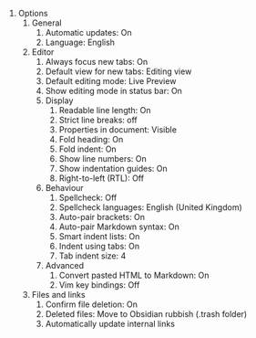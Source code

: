 1. Options
	1. General
		1. Automatic updates: On
		2. Language: English
	2. Editor
		1. Always focus new tabs: On
		2. Default view for new tabs: Editing view
		3. Default editing mode: Live Preview
		4. Show editing mode in status bar: On
		5. Display
			1. Readable line length: On
			2. Strict line breaks: off
			3. Properties in document: Visible
			4. Fold heading: On
			5. Fold indent: On
			6. Show line numbers: On
			7. Show indentation guides: On
			8. Right-to-left (RTL): Off
		6. Behaviour
			1. Spellcheck: Off
			2. Spellcheck languages: English (United Kingdom)
			3. Auto-pair brackets: On
			4. Auto-pair Markdown syntax: On
			5. Smart indent lists: On
			6. Indent using tabs: On
			7. Tab indent size: 4
		7. Advanced
			1. Convert pasted HTML to Markdown: On
			2. Vim key bindings: Off
	3. Files and links
		1. Confirm file deletion: On
		2. Deleted files: Move to Obsidian rubbish (.trash folder)
		3. Automatically update internal links